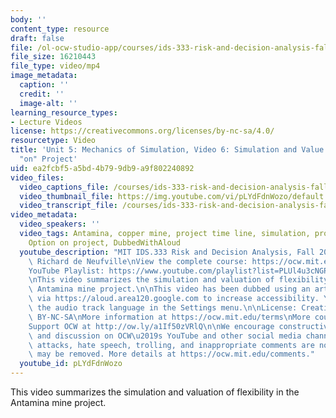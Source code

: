 ```yaml
---
body: ''
content_type: resource
draft: false
file: /ol-ocw-studio-app/courses/ids-333-risk-and-decision-analysis-fall-2021/unit-5-simulation-video-6_360p_16_9.mp4
file_size: 16210443
file_type: video/mp4
image_metadata:
  caption: ''
  credit: ''
  image-alt: ''
learning_resource_types:
- Lecture Videos
license: https://creativecommons.org/licenses/by-nc-sa/4.0/
resourcetype: Video
title: 'Unit 5: Mechanics of Simulation, Video 6: Simulation and Value Flexibility
  "on" Project'
uid: ea2fcbf5-a5bd-4b79-9db9-a9f802240892
video_files:
  video_captions_file: /courses/ids-333-risk-and-decision-analysis-fall-2021/1iTGQR45-gfMqSbuR0CneGB__GSC_xh_d_transcript.webvtt
  video_thumbnail_file: https://img.youtube.com/vi/pLYdFdnWozo/default.jpg
  video_transcript_file: /courses/ids-333-risk-and-decision-analysis-fall-2021/1iTGQR45-gfMqSbuR0CneGB__GSC_xh_d_transcript.pdf
video_metadata:
  video_speakers: ''
  video_tags: Antamina, copper mine, project time line, simulation, project uncertainties,
    Option on project, DubbedWithAloud
  youtube_description: "MIT IDS.333 Risk and Decision Analysis, Fall 2021\nInstructor:\
    \ Richard de Neufville\nView the complete course: https://ocw.mit.edu/courses/ids-333-risk-and-decision-analysis-fall-2021/\n\
    YouTube Playlist: https://www.youtube.com/playlist?list=PLUl4u3cNGP62jwhTqp8_1kwrkDkxZhpQC\n\
    \nThis video summarizes the simulation and valuation of flexibility on in the\
    \ Antamina mine project.\n\nThis video has been dubbed using an artificial voice\
    \ via https://aloud.area120.google.com to increase accessibility. You can change\
    \ the audio track language in the Settings menu.\n\nLicense: Creative Commons\
    \ BY-NC-SA\nMore information at https://ocw.mit.edu/terms\nMore courses at https://ocw.mit.edu\n\
    Support OCW at http://ow.ly/a1If50zVRlQ\n\nWe encourage constructive comments\
    \ and discussion on OCW\u2019s YouTube and other social media channels. Personal\
    \ attacks, hate speech, trolling, and inappropriate comments are not allowed and\
    \ may be removed. More details at https://ocw.mit.edu/comments."
  youtube_id: pLYdFdnWozo
---
```

This video summarizes the simulation and valuation of flexibility in the Antamina mine project.